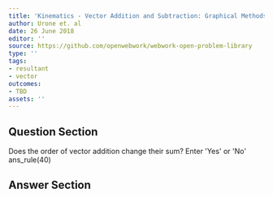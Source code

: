 ```yaml
---
title: 'Kinematics - Vector Addition and Subtraction: Graphical Methods'
author: Urone et. al
date: 26 June 2018
editor: ''
source: https://github.com/openwebwork/webwork-open-problem-library
type: ''
tags:
- resultant
- vector
outcomes:
- TBD
assets: ''
---
```


## Question Section 

Does the order of vector addition change their sum?
Enter 'Yes' or 'No'
ans_rule(40)



## Answer Section

